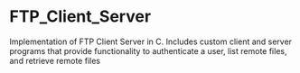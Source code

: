 # FTP_Client_Server
Implementation of FTP Client Server in C. Includes custom client and server programs that provide functionality to authenticate a user, list remote files, and retrieve remote files

